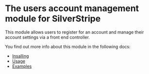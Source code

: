# The users account management module for SilverStripe

This module allows users to register for an account and manage their 
account settings via a front end controller.

You find out more info about this module in the following docs:

* [Insalling](Installing.md)
* [Usage](Usage.md)
* [Examples](Examples.md)